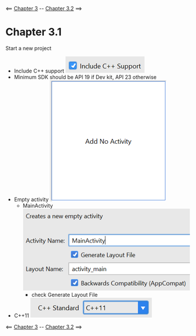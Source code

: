 <== [Chapter 3](./Chapter_03.md) -- [Chapter 3.2](./Chapter_03_02.md) ==>

# Chapter 3.1

Start a new project

* Include C++ support
![Choose C++ Support](../images/Chapter_03_IMG_001.png)
* Minimum SDK should be API 19 if Dev kit, API 23 otherwise
* Empty activity
![Empty activity](../images/Chapter_03_IMG_002.png)
    * MainActivity 
    ![MainActivity](../images/Chapter_03_IMG_003.png)
        * check Generate Layout File
* C++11
![C++11](../images/Chapter_03_IMG_004.png)


<== [Chapter 3](./Chapter_03.md) -- [Chapter 3.2](./Chapter_03_02.md) ==>
